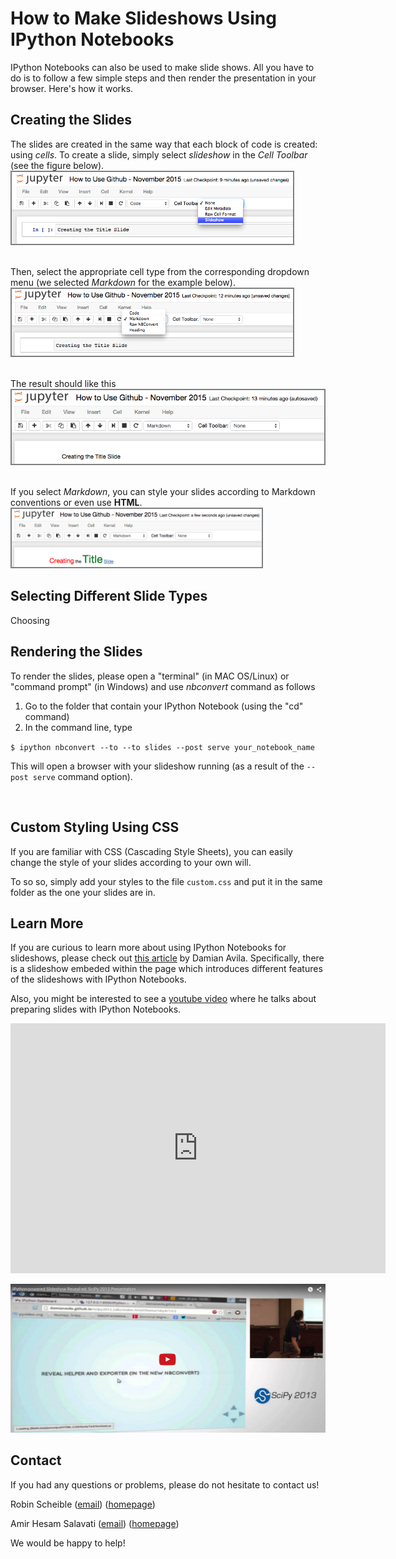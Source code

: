 How to Make Slideshows Using IPython Notebooks
===================

IPython Notebooks can also be used to make slide shows. All you have to do is to follow a few simple steps and then render the presentation in your browser. Here's how it works.


Creating the Slides
--------
The slides are created in the same way that each block of code is created: using *cells*. To create a slide, simply select *slideshow* in the *Cell Toolbar* (see the figure below).
<br>
<img src="https://raw.githubusercontent.com/saloot/IPythonClass/master/Presentation/Figures/IPythonSlides1.png" style="border:2px solid #7C8082;width:450px;">
<br>
<br>

Then, select the appropriate cell type from the corresponding dropdown menu (we selected *Markdown* for the example below).
<br>
<img src="https://raw.githubusercontent.com/saloot/IPythonClass/master/Presentation/Figures/IPythonSlides2.png" style="border:2px solid #7C8082;width:450px;">
<br>
<br>

The result should like this
<br>
<img src="https://raw.githubusercontent.com/saloot/IPythonClass/master/Presentation/Figures/IPythonSlides3.png" style="border:2px solid #7C8082;width:500px;">
<br>
<br>

If you select *Markdown*, you can style your slides according to Markdown conventions or even use **HTML**.
<br>
<img src="https://raw.githubusercontent.com/saloot/IPythonClass/master/Presentation/Figures/IPythonSlides4.png" style="border:2px solid #7C8082;width:400px;">


Selecting Different Slide Types
----------------
Choosing

Rendering the Slides
--------
To render the slides, please open a "terminal" (in MAC OS/Linux) or "command prompt" (in Windows) and use *nbconvert* command as follows

  1. Go to the folder that contain your IPython Notebook (using the "cd" command)
  2. In the command line, type

`$ ipython nbconvert --to --to slides --post serve your_notebook_name`

This will open a browser with your slideshow running (as a result of the `--post serve` command option).

<br>

Custom Styling Using CSS
--------
If you are familiar with CSS (Cascading Style Sheets), you can easily change the style of your slides according to your own will.

To so so, simply add your styles to the file `custom.css` and put it in the same folder as the one your slides are in.


Learn More
--------
If you are curious to learn more about using IPython Notebooks for slideshows, please check out [this article](http://www.damian.oquanta.info/posts/make-your-slides-with-ipython.html) by Damian Avila.
Specifically, there is a slideshow embeded within the page which introduces different features of the slideshows with IPython Notebooks.

Also, you might be interested to see a [youtube video](https://www.youtube.com/embed/rBS6hmiK-H8) where he talks about preparing slides with IPython Notebooks.
<div>
<iframe width="600" height="400" src="https://www.youtube.com/embed/rBS6hmiK-H8" frameborder="0" allowfullscreen></iframe>
</div>

[![ScreenShot](https://raw.githubusercontent.com/saloot/IPythonClass/master/Presentation/Figures/IPYSlideYoutube.png)](https://www.youtube.com/embed/rBS6hmiK-H8)

Contact
-------
If you had any questions or problems, please do not hesitate to contact us!

Robin Scheible
([email](mailto:robin.scheibler@epfl.ch))
([homepage](http://lcav.epfl.ch/Robin_Scheibler))


Amir Hesam Salavati
([email](mailto:saloot@gmail.com))
([homepage](http://rr.epfl.ch/author/AmirHesamSalavati))

We would be happy to help!

